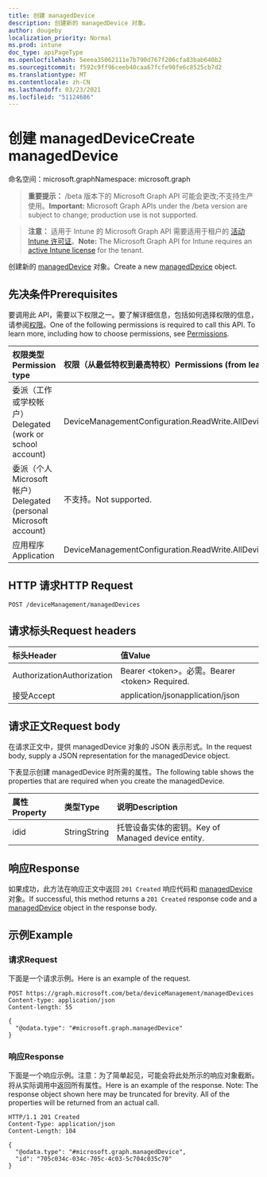```yaml
---
title: 创建 managedDevice
description: 创建新的 managedDevice 对象。
author: dougeby
localization_priority: Normal
ms.prod: intune
doc_type: apiPageType
ms.openlocfilehash: 5eeea35062111e7b790d767f206cfa83bab640b2
ms.sourcegitcommit: f592c9ff96ceeb40caa67fcfe90fe6c8525cb7d2
ms.translationtype: MT
ms.contentlocale: zh-CN
ms.lasthandoff: 03/23/2021
ms.locfileid: "51124686"
---
```

# <a name="create-manageddevice"></a><span data-ttu-id="8b669-103">创建 managedDevice</span><span class="sxs-lookup"><span data-stu-id="8b669-103">Create managedDevice</span></span>

<span data-ttu-id="8b669-104">命名空间：microsoft.graph</span><span class="sxs-lookup"><span data-stu-id="8b669-104">Namespace: microsoft.graph</span></span>

> <span data-ttu-id="8b669-105">**重要提示：** /beta 版本下的 Microsoft Graph API 可能会更改;不支持生产使用。</span><span class="sxs-lookup"><span data-stu-id="8b669-105">**Important:** Microsoft Graph APIs under the /beta version are subject to change; production use is not supported.</span></span>

> <span data-ttu-id="8b669-106">**注意：** 适用于 Intune 的 Microsoft Graph API 需要适用于租户的 [活动 Intune 许可证](https://go.microsoft.com/fwlink/?linkid=839381)。</span><span class="sxs-lookup"><span data-stu-id="8b669-106">**Note:** The Microsoft Graph API for Intune requires an [active Intune license](https://go.microsoft.com/fwlink/?linkid=839381) for the tenant.</span></span>

<span data-ttu-id="8b669-107">创建新的 [managedDevice](../resources/intune-shared-manageddevice.md) 对象。</span><span class="sxs-lookup"><span data-stu-id="8b669-107">Create a new [managedDevice](../resources/intune-shared-manageddevice.md) object.</span></span>

## <a name="prerequisites"></a><span data-ttu-id="8b669-108">先决条件</span><span class="sxs-lookup"><span data-stu-id="8b669-108">Prerequisites</span></span>
<span data-ttu-id="8b669-p101">要调用此 API，需要以下权限之一。要了解详细信息，包括如何选择权限的信息，请参阅[权限](/graph/permissions-reference)。</span><span class="sxs-lookup"><span data-stu-id="8b669-p101">One of the following permissions is required to call this API. To learn more, including how to choose permissions, see [Permissions](/graph/permissions-reference).</span></span>

|<span data-ttu-id="8b669-111">权限类型</span><span class="sxs-lookup"><span data-stu-id="8b669-111">Permission type</span></span>|<span data-ttu-id="8b669-112">权限（从最低特权到最高特权）</span><span class="sxs-lookup"><span data-stu-id="8b669-112">Permissions (from least to most privileged)</span></span>|
|:---|:---|
|<span data-ttu-id="8b669-113">委派（工作或学校帐户）</span><span class="sxs-lookup"><span data-stu-id="8b669-113">Delegated (work or school account)</span></span>|<span data-ttu-id="8b669-114">DeviceManagementConfiguration.ReadWrite.All</span><span class="sxs-lookup"><span data-stu-id="8b669-114">DeviceManagementConfiguration.ReadWrite.All</span></span>|
|<span data-ttu-id="8b669-115">委派（个人 Microsoft 帐户）</span><span class="sxs-lookup"><span data-stu-id="8b669-115">Delegated (personal Microsoft account)</span></span>|<span data-ttu-id="8b669-116">不支持。</span><span class="sxs-lookup"><span data-stu-id="8b669-116">Not supported.</span></span>|
|<span data-ttu-id="8b669-117">应用程序</span><span class="sxs-lookup"><span data-stu-id="8b669-117">Application</span></span>|<span data-ttu-id="8b669-118">DeviceManagementConfiguration.ReadWrite.All</span><span class="sxs-lookup"><span data-stu-id="8b669-118">DeviceManagementConfiguration.ReadWrite.All</span></span>|

## <a name="http-request"></a><span data-ttu-id="8b669-119">HTTP 请求</span><span class="sxs-lookup"><span data-stu-id="8b669-119">HTTP Request</span></span>
<!-- {
  "blockType": "ignored"
}
-->
``` http
POST /deviceManagement/managedDevices
```

## <a name="request-headers"></a><span data-ttu-id="8b669-120">请求标头</span><span class="sxs-lookup"><span data-stu-id="8b669-120">Request headers</span></span>
|<span data-ttu-id="8b669-121">标头</span><span class="sxs-lookup"><span data-stu-id="8b669-121">Header</span></span>|<span data-ttu-id="8b669-122">值</span><span class="sxs-lookup"><span data-stu-id="8b669-122">Value</span></span>|
|:---|:---|
|<span data-ttu-id="8b669-123">Authorization</span><span class="sxs-lookup"><span data-stu-id="8b669-123">Authorization</span></span>|<span data-ttu-id="8b669-124">Bearer &lt;token&gt;。必需。</span><span class="sxs-lookup"><span data-stu-id="8b669-124">Bearer &lt;token&gt; Required.</span></span>|
|<span data-ttu-id="8b669-125">接受</span><span class="sxs-lookup"><span data-stu-id="8b669-125">Accept</span></span>|<span data-ttu-id="8b669-126">application/json</span><span class="sxs-lookup"><span data-stu-id="8b669-126">application/json</span></span>|

## <a name="request-body"></a><span data-ttu-id="8b669-127">请求正文</span><span class="sxs-lookup"><span data-stu-id="8b669-127">Request body</span></span>
<span data-ttu-id="8b669-128">在请求正文中，提供 managedDevice 对象的 JSON 表示形式。</span><span class="sxs-lookup"><span data-stu-id="8b669-128">In the request body, supply a JSON representation for the managedDevice object.</span></span>

<span data-ttu-id="8b669-129">下表显示创建 managedDevice 时所需的属性。</span><span class="sxs-lookup"><span data-stu-id="8b669-129">The following table shows the properties that are required when you create the managedDevice.</span></span>

|<span data-ttu-id="8b669-130">属性</span><span class="sxs-lookup"><span data-stu-id="8b669-130">Property</span></span>|<span data-ttu-id="8b669-131">类型</span><span class="sxs-lookup"><span data-stu-id="8b669-131">Type</span></span>|<span data-ttu-id="8b669-132">说明</span><span class="sxs-lookup"><span data-stu-id="8b669-132">Description</span></span>|
|:---|:---|:---|
|<span data-ttu-id="8b669-133">id</span><span class="sxs-lookup"><span data-stu-id="8b669-133">id</span></span>|<span data-ttu-id="8b669-134">String</span><span class="sxs-lookup"><span data-stu-id="8b669-134">String</span></span>|<span data-ttu-id="8b669-135">托管设备实体的密钥。</span><span class="sxs-lookup"><span data-stu-id="8b669-135">Key of Managed device entity.</span></span>|



## <a name="response"></a><span data-ttu-id="8b669-136">响应</span><span class="sxs-lookup"><span data-stu-id="8b669-136">Response</span></span>
<span data-ttu-id="8b669-137">如果成功，此方法在响应正文中返回 `201 Created` 响应代码和 [managedDevice](../resources/intune-shared-manageddevice.md) 对象。</span><span class="sxs-lookup"><span data-stu-id="8b669-137">If successful, this method returns a `201 Created` response code and a [managedDevice](../resources/intune-shared-manageddevice.md) object in the response body.</span></span>

## <a name="example"></a><span data-ttu-id="8b669-138">示例</span><span class="sxs-lookup"><span data-stu-id="8b669-138">Example</span></span>

### <a name="request"></a><span data-ttu-id="8b669-139">请求</span><span class="sxs-lookup"><span data-stu-id="8b669-139">Request</span></span>
<span data-ttu-id="8b669-140">下面是一个请求示例。</span><span class="sxs-lookup"><span data-stu-id="8b669-140">Here is an example of the request.</span></span>
``` http
POST https://graph.microsoft.com/beta/deviceManagement/managedDevices
Content-type: application/json
Content-length: 55

{
  "@odata.type": "#microsoft.graph.managedDevice"
}
```

### <a name="response"></a><span data-ttu-id="8b669-141">响应</span><span class="sxs-lookup"><span data-stu-id="8b669-141">Response</span></span>
<span data-ttu-id="8b669-p102">下面是一个响应示例。注意：为了简单起见，可能会将此处所示的响应对象截断。将从实际调用中返回所有属性。</span><span class="sxs-lookup"><span data-stu-id="8b669-p102">Here is an example of the response. Note: The response object shown here may be truncated for brevity. All of the properties will be returned from an actual call.</span></span>
``` http
HTTP/1.1 201 Created
Content-Type: application/json
Content-Length: 104

{
  "@odata.type": "#microsoft.graph.managedDevice",
  "id": "705c034c-034c-705c-4c03-5c704c035c70"
}
```




